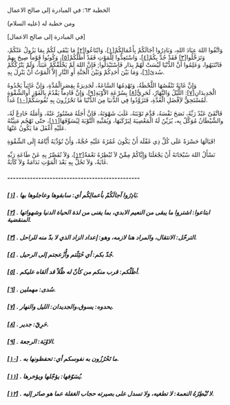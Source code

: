   الخطبة  ٦٣: في المبادرة إلى صالح الاعمال	

ومن خطبة له (عليه السلام)

[في المبادرة إلى صالح الاعمال]

وَاتَّقُوا اللهَ عِبَادَ اللهِ، وَبَادِرُوا آجَالَكُمْ بِأَعْمَالِكُمْ[[١\]](https://arabic.balaghah.net/node/512#_ftn1)، وَابْتَاعُوا[[٢\]](https://arabic.balaghah.net/node/512#_ftn2) مَا يَبْقَى لَكُمْ بِمَا يَزُولُ عَنْكُمْ، وَتَرَحَّلُوا[[٣\]](https://arabic.balaghah.net/node/512#_ftn3) فَقَدْ جُدَّ بِكُمْ[[٤\]](https://arabic.balaghah.net/node/512#_ftn4)، وَاسْتَعِدُّوا لِلْمَوْتِ فَقَدْ أَظَلَّكُمْ[[٥\]](https://arabic.balaghah.net/node/512#_ftn5)، وَكُونُوا قَوْماً صِيحَ بِهمْ فَانْتَبَهُوا، وَعَلِمُوا أَنَّ  الدُّنْيَا لَيْسَتْ لَهُمْ بِدَار فَاسْتَبْدَلُوا; فَإِنَّ اللهَ لَمْ  يَخْلُقْكُمْ عَبَثاً، وَلَمْ يَتْرُكْكُمْ سُدىً[[٦\]](https://arabic.balaghah.net/node/512#_ftn6)، وَمَا بَيْنَ أَحَدِكُمْ وَبَيْنَ الْجَنَّةِ أَوِ النَّارِ إِلاَّ الْمَوْتُ أَنْ يَنْزِلَ بِهِ.

وَإِنَّ غَايَةً تَنْقُصُهَا اللَّحْظَةُ، وَتَهْدِمُهَا  السَّاعَةُ، لَجَدِيرَةٌ بِقِصَرِالْمُدَّةِ، وَإِنَّ غَائِباً يَحْدُوهُ  الْجَدِيدَانِ[[٧\]](https://arabic.balaghah.net/node/512#_ftn7): اللَّيْلُ وَالنَّهَارُ، لَحَرِيٌّ[[٨\]](https://arabic.balaghah.net/node/512#_ftn8) بِسُرْعَةِ الاَْوْبَةِ[[٩\]](https://arabic.balaghah.net/node/512#_ftn9)، وَإِنَّ قَادِماً يَقْدُمُ بِالفَوْزِ أَوالشِّقْوَةِ لَمُسْتَحِقٌّ  لاَِفْضَلِ الْعُدَّةِ، فَتَزَوَّدُوا فِي الدُّنيَا مِنَ الدُّنْيَا مَا  تَحْرُزُونَ بِهِ نُفُوسَكُمْ[[١٠\]](https://arabic.balaghah.net/node/512#_ftn10) غَداً.

فَاتَّقَىْ عَبْدٌ رَبِّهُ، نَصَحَ نَفْسَهُ، قَدَّمَ  تَوْبَتَهُ، غَلَبَ شَهْوَتَهُ، فَإِنَّ أَجَلَهُ مَسْتُورٌ عَنْهُ،  وَأَمَلَهُ خَادِعٌ لَهُ، والشَّيْطَانُ مُوَكَّلٌ بِه، يُزَيِّنُ لَهُ  الْمَعْصِيَةَ لِيَرْكَبَهَا، وَيُمَنِّيهِ التَّوْبَةَ لِيُسَوِّفَهَا[[١١\]](https://arabic.balaghah.net/node/512#_ftn11)، حتّى تَهْجُم مَنِيَّتُهُ عَلَيْهِ أَغْفَلَ مَا يَكُونُ عَنْهَا.

فَيَالَهَا حَسْرَةً عَلَى كُلِّ ذِي غَفْلَة أَنْ يَكُونَ  عُمُرُهُ عَلَيْهِ حُجَّةً، وَأَنْ تُؤَدِّيَهُ أَيَّامُهُ إِلَى  الشِّقْوَةِ!

نَسْأَلُ اللهَ سُبْحَانَهُ أَنْ يَجْعَلَنَا وَإِيَّاكُمْ مِمِّنْ لاَ تُبْطِرُهُ نَعْمَةٌ[[١٢\]](https://arabic.balaghah.net/node/512#_ftn12)، وَلاَ تُقَصِّرُ بِهِ عَنْ طَاعَةِ رَبِّهِ غَايَةٌ، وَلاَ تَحُلُّ بِهِ بَعْدَ الْمَوْتِ نَدَامَةٌ وَلاَ كَآبَةٌ.

##### -----------------------------------------------

##### [[١\]](https://arabic.balaghah.net/node/512#_ftnref1) . بَادِرُوا آجالَكُمْ بأعمالِكُم أي: سابقوها وعاجلوها بها.

##### [[٢\]](https://arabic.balaghah.net/node/512#_ftnref2) . ابتاعوا: اشتروا ما يبقى من النعيم الابدي، بما يفنى من لذة الحياة الدنيا وشهواتها المنقضية.

##### [[٣\]](https://arabic.balaghah.net/node/512#_ftnref3) . الترحّل: الانتقال، والمراد هنا لازمه، وهو: إعداد الزاد الذي لا بدّ منه للراحل.

##### [[٤\]](https://arabic.balaghah.net/node/512#_ftnref4) . جُدّ بكم: أي حُثِثْتم وأُزْعجتم إلى الرحيل.

##### [[٥\]](https://arabic.balaghah.net/node/512#_ftnref5) . أظَلّكم: قرب منكم من كأنّ له ظّلاً قد ألقاه عليكم.

##### [[٦\]](https://arabic.balaghah.net/node/512#_ftnref6) . سُدى: مهملين.

##### [[٧\]](https://arabic.balaghah.net/node/512#_ftnref7) . يحدوه: يسوق،والجديدان: الليل والنهار.

##### [[٨\]](https://arabic.balaghah.net/node/512#_ftnref8) . حَرِيّ: جدير.

##### [[٩\]](https://arabic.balaghah.net/node/512#_ftnref9) . الاوْبَة: الرجعة.

##### [[١٠\]](https://arabic.balaghah.net/node/512#_ftnref10) . ما تَحْرُزُون به نفوسكم أي: تحفظونها به.

##### [[١١\]](https://arabic.balaghah.net/node/512#_ftnref11) . يُسَوّفها: يؤجّلها ويؤخرها.

##### [[١٢\]](https://arabic.balaghah.net/node/512#_ftnref12) . لا تُبْطِرُهُ النعمة: لا تطغيه، ولا تسدل على بصيرته حجاب الغفلة عما هو صائر إليه. 
